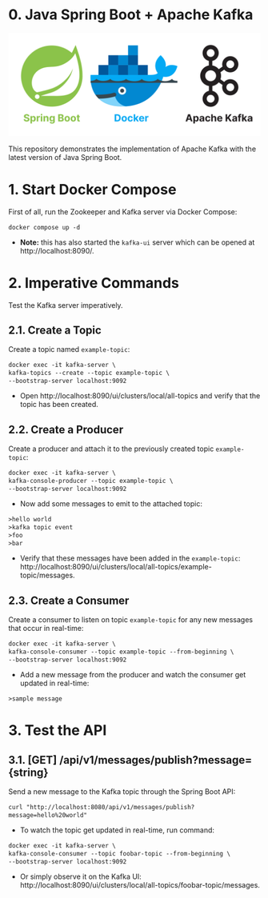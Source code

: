 # 0. Java Spring Boot + Apache Kafka

![banner.svg](misc/banner.svg)

This repository demonstrates the implementation of Apache Kafka with the latest version of Java Spring Boot.

# 1. Start Docker Compose

First of all, run the Zookeeper and Kafka server via Docker Compose:

```shell
docker compose up -d
```

- **Note:** this has also started the `kafka-ui` server which can be opened at http://localhost:8090/.

# 2. Imperative Commands

Test the Kafka server imperatively.

## 2.1. Create a Topic

Create a topic named `example-topic`:

```shell
docker exec -it kafka-server \
kafka-topics --create --topic example-topic \
--bootstrap-server localhost:9092
```

- Open http://localhost:8090/ui/clusters/local/all-topics and verify that the topic has been created.

## 2.2. Create a Producer

Create a producer and attach it to the previously created topic `example-topic`:

```shell
docker exec -it kafka-server \
kafka-console-producer --topic example-topic \
--bootstrap-server localhost:9092
```

- Now add some messages to emit to the attached topic:

```shell
>hello world
>kafka topic event
>foo
>bar
```

- Verify that these messages have been added in the `example-topic`: http://localhost:8090/ui/clusters/local/all-topics/example-topic/messages.

## 2.3. Create a Consumer

Create a consumer to listen on topic `example-topic` for any new messages that occur in real-time:

```shell
docker exec -it kafka-server \
kafka-console-consumer --topic example-topic --from-beginning \
--bootstrap-server localhost:9092
```

- Add a new message from the producer and watch the consumer get updated in real-time:

```shell
>sample message
```

# 3. Test the API

## 3.1. [GET] /api/v1/messages/publish?message={string}

Send a new message to the Kafka topic through the Spring Boot API:

```shell
curl "http://localhost:8080/api/v1/messages/publish?message=hello%20world"
```

- To watch the topic get updated in real-time, run command:

```shell
docker exec -it kafka-server \
kafka-console-consumer --topic foobar-topic --from-beginning \
--bootstrap-server localhost:9092
```

- Or simply observe it on the Kafka UI: http://localhost:8090/ui/clusters/local/all-topics/foobar-topic/messages.
